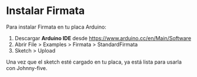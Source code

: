 # Instalar Firmata

Para instalar Firmata en tu placa Arduino:

1. Descargar **Arduino IDE** desde https://www.arduino.cc/en/Main/Software
1. Abrir File > Examples > Firmata > StandardFirmata
1. Sketch > Upload

Una vez que el sketch esté cargado en tu placa, ya está lista para usarla con Johnny-five.
